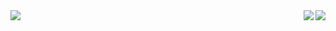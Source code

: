 <img align="right" src="https://github-readme-stats.vercel.app/api?username=semmoolenschot&show_icons=true&theme=radical)">

<img align="right" src="http://github-readme-streak-stats.herokuapp.com?user=semmoolenschot&theme=radical)](https://git.io/streak-stats)">

<img align="center" src="https://github-readme-stats.vercel.app/api/top-langs/?username=semmoolenschot&theme=radical&langs_count=8)](https://github.com/anuraghazra/github-readme-stats)">
